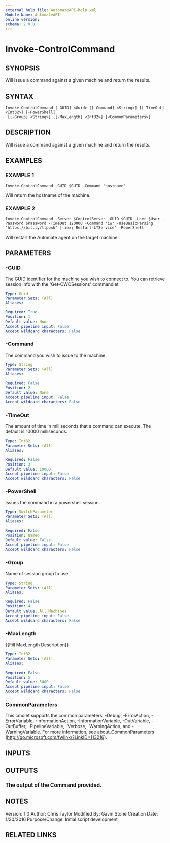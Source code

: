 ```yaml
---
external help file: AutomateAPI-help.xml
Module Name: AutomateAPI
online version:
schema: 2.0.0
---
```


# Invoke-ControlCommand

## SYNOPSIS
Will issue a command against a given machine and return the results.

## SYNTAX

```
Invoke-ControlCommand [-GUID] <Guid> [[-Command] <String>] [[-TimeOut] <Int32>] [-PowerShell]
 [[-Group] <String>] [[-MaxLength] <Int32>] [<CommonParameters>]
```

## DESCRIPTION
Will issue a command against a given machine and return the results.

## EXAMPLES

### EXAMPLE 1
```
Invoke-ControlCommand -GUID $GUID -Command 'hostname'
```

Will return the hostname of the machine.

### EXAMPLE 2
```
Invoke-ControlCommand -Server $ControlServer -GUID $GUID -User $User -Password $Password -TimeOut 120000 -Command 'iwr -UseBasicParsing "https://bit.ly/ltposh" | iex; Restart-LTService' -PowerShell
```

Will restart the Automate agent on the target machine.

## PARAMETERS

### -GUID
The GUID identifier for the machine you wish to connect to.
You can retrieve session info with the 'Get-CWCSessions' commandlet

```yaml
Type: Guid
Parameter Sets: (All)
Aliases:

Required: True
Position: 1
Default value: None
Accept pipeline input: False
Accept wildcard characters: False
```

### -Command
The command you wish to issue to the machine.

```yaml
Type: String
Parameter Sets: (All)
Aliases:

Required: False
Position: 2
Default value: None
Accept pipeline input: False
Accept wildcard characters: False
```

### -TimeOut
The amount of time in milliseconds that a command can execute.
The default is 10000 milliseconds.

```yaml
Type: Int32
Parameter Sets: (All)
Aliases:

Required: False
Position: 3
Default value: 10000
Accept pipeline input: False
Accept wildcard characters: False
```

### -PowerShell
Issues the command in a powershell session.

```yaml
Type: SwitchParameter
Parameter Sets: (All)
Aliases:

Required: False
Position: Named
Default value: False
Accept pipeline input: False
Accept wildcard characters: False
```

### -Group
Name of session group to use.

```yaml
Type: String
Parameter Sets: (All)
Aliases:

Required: False
Position: 4
Default value: All Machines
Accept pipeline input: False
Accept wildcard characters: False
```

### -MaxLength
{{Fill MaxLength Description}}

```yaml
Type: Int32
Parameter Sets: (All)
Aliases:

Required: False
Position: 5
Default value: 5000
Accept pipeline input: False
Accept wildcard characters: False
```

### CommonParameters
This cmdlet supports the common parameters: -Debug, -ErrorAction, -ErrorVariable, -InformationAction, -InformationVariable, -OutVariable, -OutBuffer, -PipelineVariable, -Verbose, -WarningAction, and -WarningVariable.
For more information, see about_CommonParameters (http://go.microsoft.com/fwlink/?LinkID=113216).

## INPUTS

## OUTPUTS

### The output of the Command provided.
## NOTES
Version:        1.0
Author:         Chris Taylor
Modified By:    Gavin Stone 
Creation Date:  1/20/2016
Purpose/Change: Initial script development

## RELATED LINKS
